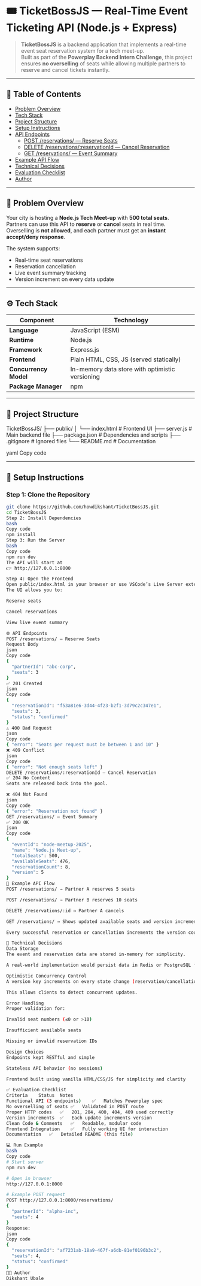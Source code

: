 # 🎟️ TicketBossJS — Real-Time Event Ticketing API (Node.js + Express)

> **TicketBossJS** is a backend application that implements a real-time event seat reservation system for a tech meet-up.  
> Built as part of the **Powerplay Backend Intern Challenge**, this project ensures **no overselling** of seats while allowing multiple partners to reserve and cancel tickets instantly.

---

## 📘 Table of Contents
- [Problem Overview](#problem-overview)
- [Tech Stack](#tech-stack)
- [Project Structure](#project-structure)
- [Setup Instructions](#setup-instructions)
- [API Endpoints](#api-endpoints)
  - [POST /reservations/ — Reserve Seats](#post-reservations--reserve-seats)
  - [DELETE /reservations/:reservationId — Cancel Reservation](#delete-reservationsreservationid--cancel-reservation)
  - [GET /reservations/ — Event Summary](#get-reservations--event-summary)
- [Example API Flow](#example-api-flow)
- [Technical Decisions](#technical-decisions)
- [Evaluation Checklist](#evaluation-checklist)
- [Author](#author)

---

## 🧩 Problem Overview

Your city is hosting a **Node.js Tech Meet-up** with **500 total seats**.  
Partners can use this API to **reserve** or **cancel** seats in real time.  
Overselling is **not allowed**, and each partner must get an **instant accept/deny response**.

The system supports:
- Real-time seat reservations  
- Reservation cancellation  
- Live event summary tracking  
- Version increment on every data update  

---

## ⚙️ Tech Stack

| Component | Technology |
|------------|-------------|
| **Language** | JavaScript (ESM) |
| **Runtime** | Node.js |
| **Framework** | Express.js |
| **Frontend** | Plain HTML, CSS, JS (served statically) |
| **Concurrency Model** | In-memory data store with optimistic versioning |
| **Package Manager** | npm |

---

## 📁 Project Structure

TicketBossJS/
├── public/
│ └── index.html # Frontend UI
├── server.js # Main backend file
├── package.json # Dependencies and scripts
├── .gitignore # Ignored files
└── README.md # Documentation

yaml
Copy code

---

## 🚀 Setup Instructions

### Step 1: Clone the Repository
```bash
git clone https://github.com/howdikshant/TicketBossJS.git
cd TicketBossJS
Step 2: Install Dependencies
bash
Copy code
npm install
Step 3: Run the Server
bash
Copy code
npm run dev
The API will start at
👉 http://127.0.0.1:8000

Step 4: Open the Frontend
Open public/index.html in your browser or use VSCode’s Live Server extension.
The UI allows you to:

Reserve seats

Cancel reservations

View live event summary

🌐 API Endpoints
POST /reservations/ — Reserve Seats
Request Body
json
Copy code
{
  "partnerId": "abc-corp",
  "seats": 3
}
✅ 201 Created
json
Copy code
{
  "reservationId": "f53a81e6-3d44-4f23-b2f1-3d79c2c347e1",
  "seats": 3,
  "status": "confirmed"
}
⚠️ 400 Bad Request
json
Copy code
{ "error": "Seats per request must be between 1 and 10" }
❌ 409 Conflict
json
Copy code
{ "error": "Not enough seats left" }
DELETE /reservations/:reservationId — Cancel Reservation
✅ 204 No Content
Seats are released back into the pool.

❌ 404 Not Found
json
Copy code
{ "error": "Reservation not found" }
GET /reservations/ — Event Summary
✅ 200 OK
json
Copy code
{
  "eventId": "node-meetup-2025",
  "name": "Node.js Meet-up",
  "totalSeats": 500,
  "availableSeats": 476,
  "reservationCount": 8,
  "version": 5
}
🧠 Example API Flow
POST /reservations/ → Partner A reserves 5 seats

POST /reservations/ → Partner B reserves 10 seats

DELETE /reservations/:id → Partner A cancels

GET /reservations/ → Shows updated available seats and version increment

Every successful reservation or cancellation increments the version counter.

🧱 Technical Decisions
Data Storage
The event and reservation data are stored in-memory for simplicity.

A real-world implementation would persist data in Redis or PostgreSQL for concurrency safety.

Optimistic Concurrency Control
A version key increments on every state change (reservation/cancellation).

This allows clients to detect concurrent updates.

Error Handling
Proper validation for:

Invalid seat numbers (≤0 or >10)

Insufficient available seats

Missing or invalid reservation IDs

Design Choices
Endpoints kept RESTful and simple

Stateless API behavior (no sessions)

Frontend built using vanilla HTML/CSS/JS for simplicity and clarity

✅ Evaluation Checklist
Criteria	Status	Notes
Functional API (3 endpoints)	✅	Matches Powerplay spec
No overselling of seats	✅	Validated in POST route
Proper HTTP codes	✅	201, 204, 400, 404, 409 used correctly
Version increments	✅	Each update increments version
Clean Code & Comments	✅	Readable, modular code
Frontend Integration	✅	Fully working UI for interaction
Documentation	✅	Detailed README (this file)

💻 Run Example
bash
Copy code
# Start server
npm run dev

# Open in browser
http://127.0.0.1:8000

# Example POST request
POST http://127.0.0.1:8000/reservations/
{
  "partnerId": "alpha-inc",
  "seats": 4
}
Response:
json
Copy code
{
  "reservationId": "af7231ab-18a9-467f-a6db-81ef0196b3c2",
  "seats": 4,
  "status": "confirmed"
}
👨‍💻 Author
Dikshant Ubale
